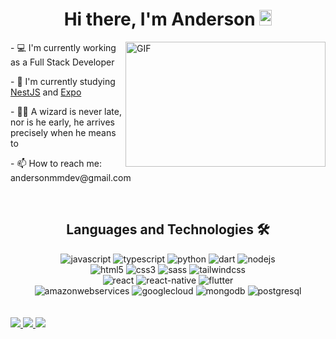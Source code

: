 <div align="center" height="600px">
   <h1>Hi there, I'm Anderson <img src="https://media.giphy.com/media/hvRJCLFzcasrR4ia7z/giphy.gif" width="20" height="25"></h1>
</div>

<div>
   <img align="right" height="200px" width="320px" alt="GIF" src="https://media.giphy.com/media/TcdpZwYDPlWXC/giphy.gif" frameBorder="0" />
   
   <p> - 💻 I'm currently working as a Full Stack Developer </p>
   <p> - 🌱 I'm currently studying <a href="https://nestjs.com/" target="_blank">NestJS</a> and <a href="https://expo.dev" target="_blank">Expo</a>
   <p> - 🧙‍♂️ A wizard is never late, nor is he early, he arrives precisely when he means to</p>
   <p> - 📫 How to reach me: andersonmmdev@gmail.com </p>
</div>

<br/>

<h2 align="center">Languages and Technologies 🛠 </h2>

<div align="center">
  <div>
    <img alt="javascript" src="https://img.shields.io/badge/JavaScript-F7DF1E?style=for-the-badge&logo=javascript&logoColor=black">
    <img alt="typescript" src="https://img.shields.io/badge/TypeScript-007ACC?style=for-the-badge&logo=typescript&logoColor=white">
    <img alt="python" src="https://img.shields.io/badge/Python-14354C?style=for-the-badge&logo=python&logoColor=white">
    <img alt="dart" src="https://img.shields.io/badge/Dart-0175C2?style=for-the-badge&logo=dart&logoColor=white">
    <img alt="nodejs" src="https://img.shields.io/badge/Node.js-43853D?style=for-the-badge&logo=node.js&logoColor=white">
  </div>
  <div>
    <img alt="html5" src="https://img.shields.io/badge/HTML5-E34F26?style=for-the-badge&logo=html5&logoColor=white">
    <img alt="css3" src="https://img.shields.io/badge/CSS3-1572B6?style=for-the-badge&logo=css3&logoColor=white">
    <img alt="sass" src="https://img.shields.io/badge/Sass-CC6699?style=for-the-badge&logo=sass&logoColor=white">
    <img alt="tailwindcss" src="https://img.shields.io/badge/Tailwind_CSS-38B2AC?style=for-the-badge&logo=tailwind-css&logoColor=white">
  </div>
  <div>
    <img alt="react" src="https://img.shields.io/badge/React-20232A?style=for-the-badge&logo=react&logoColor=61DAFB">
    <img alt="react-native" src="https://img.shields.io/badge/React_Native-20232A?style=for-the-badge&logo=react&logoColor=61DAFB">
    <img alt="flutter" src="https://img.shields.io/badge/Flutter-02569B?style=for-the-badge&logo=flutter&logoColor=white">
  </div>
  <div>
    <img alt="amazonwebservices" src="https://img.shields.io/badge/Amazon_AWS-FF9900?style=for-the-badge&logo=amazonaws&logoColor=white">
    <img alt="googlecloud" src="https://img.shields.io/badge/Google_Cloud-4285F4?style=for-the-badge&logo=google-cloud&logoColor=white">
    <img alt="mongodb" src="https://img.shields.io/badge/MongoDB-4EA94B?style=for-the-badge&logo=mongodb&logoColor=white">
    <img alt="postgresql" src="https://img.shields.io/badge/PostgreSQL-316192?style=for-the-badge&logo=postgresql&logoColor=white">
  </div>
  <br/>
<!--   <div>
    <img alt="anderson-lang" src="https://github-readme-stats.vercel.app/api/top-langs/?username=andersonmdev&langs_count=8&theme=synthwave&layout=compact"/>
  </div> -->
</div>

<!-- <div align="center">
   
   ![Snake animation](https://github.com/Andersonmdev/andersonmdev/blob/output/github-contribution-grid-snake.svg)
   
</div> -->

<br/>

<div>
  <a href="mailto:andersonmmdev@gmail.com" target="_blank">
    <img src="https://img.shields.io/badge/Gmail-D14836?style=for-the-badge&logo=gmail&logoColor=white">
  </a>
  <a href="https://www.reddit.com/user/witchcr44ft" target="_blank">
    <img src="https://img.shields.io/badge/Reddit-FF4500?style=for-the-badge&logo=reddit&logoColor=white">
  </a>
  <a href="https://discordapp.com/users/397223043577020416" target="_blank">
    <img src="https://img.shields.io/badge/Discord-7289DA?style=for-the-badge&logo=discord&logoColor=white">
  </a>
</div>
